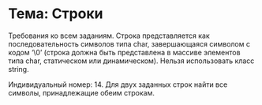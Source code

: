 # Тема: Строки

Требования ко всем заданиям. Строка представляется как последовательность символов типа char, завершающаяся символом с кодом ‘\0’ (строка должна быть представлена в массиве элементов типа char, статическом или динамическом). Нельзя использовать класс string.

Индивидуальный номер:
 14. Для двух заданных строк найти все символы, принадлежащие обеим строкам.